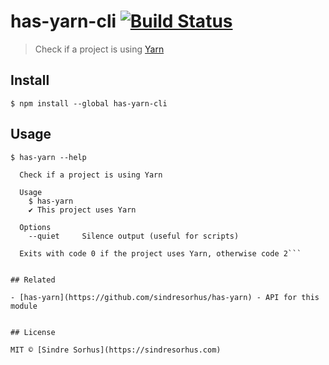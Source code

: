 # has-yarn-cli [![Build Status](https://travis-ci.com/sindresorhus/has-yarn-cli.svg?branch=master)](https://travis-ci.com/sindresorhus/has-yarn-cli)

> Check if a project is using [Yarn](https://yarnpkg.com)


## Install

```
$ npm install --global has-yarn-cli
```


## Usage

```
$ has-yarn --help

  Check if a project is using Yarn

  Usage
    $ has-yarn
    ✔ This project uses Yarn

  Options
    --quiet		Silence output (useful for scripts)

  Exits with code 0 if the project uses Yarn, otherwise code 2```


## Related

- [has-yarn](https://github.com/sindresorhus/has-yarn) - API for this module


## License

MIT © [Sindre Sorhus](https://sindresorhus.com)
